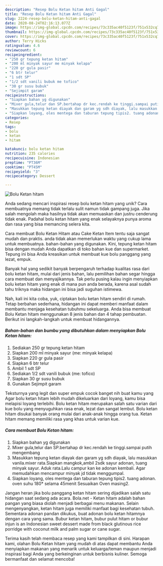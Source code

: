 ```yaml
---
description: "Resep Bolu Ketan hitam Anti Gagal"
title: "Resep Bolu Ketan hitam Anti Gagal"
slug: 2224-resep-bolu-ketan-hitam-anti-gagal
date: 2020-08-24T02:16:13.077Z
image: https://img-global.cpcdn.com/recipes/73c335ac40f5123f/751x532cq70/bolu-ketan-hitam-foto-resep-utama.jpg
thumbnail: https://img-global.cpcdn.com/recipes/73c335ac40f5123f/751x532cq70/bolu-ketan-hitam-foto-resep-utama.jpg
cover: https://img-global.cpcdn.com/recipes/73c335ac40f5123f/751x532cq70/bolu-ketan-hitam-foto-resep-utama.jpg
author: Terry Hicks
ratingvalue: 4.6
reviewcount: 6
recipeingredient:
- "250 gr tepung ketan hitam"
- "200 ml minyak sayur me minyak kelapa"
- "220 gr gula pasir"
- "6 btr telur"
- "1 sdt SP"
- "1/2 sdt vanili bubuk me tofico"
- "30 gr susu bubuk"
- "Sejimpit garam"
recipeinstructions:
- "Siapkan bahan yg digunakan"
- "Mixer gula,telur dan SP.bertahap dr kec.rendah ke tinggi.sampai putih mengembang"
- "Masukkan tepung ketan diayak dan garam yg sdh diayak, lalu masukkan vanila.mixer rata.Siapkan mangkok,ambil 2sdk sayur adonan, tuang minyak sayur. Aduk rata.Lalu campur kan ke adonan kembali. Agar memudahkan mencampur minyak jd tidak menggumpal."
- "Siapkan loyang, oles mentega dan taburan tepung tipis2. tuang adonan. oven suhu 180* selama 45menit Sesuaikan Oven masing2."
categories:
- Resep
tags:
- bolu
- ketan
- hitam

katakunci: bolu ketan hitam 
nutrition: 235 calories
recipecuisine: Indonesian
preptime: "PT36M"
cooktime: "PT45M"
recipeyield: "3"
recipecategory: Dessert

---
```



![Bolu Ketan hitam](https://img-global.cpcdn.com/recipes/73c335ac40f5123f/751x532cq70/bolu-ketan-hitam-foto-resep-utama.jpg)

Anda sedang mencari inspirasi resep bolu ketan hitam yang unik? Cara membuatnya memang tidak terlalu sulit namun tidak gampang juga. Jika salah mengolah maka hasilnya tidak akan memuaskan dan justru cenderung tidak enak. Padahal bolu ketan hitam yang enak selayaknya punya aroma dan rasa yang bisa memancing selera kita.

Cara membuat Bolu Ketan Hitam atau Cake Ketan Item tentu saja sangat mudah dan praktis. anda tidak akan memerlukan waktu yang cukup lama untuk membuatnya. bahan-bahan yang digunakan. Kini, tepung ketan hitam bisa dengan mudah Anda dapatkan di toko bahan kue dan supermarket. Tepung ini bisa Anda kreasikan untuk membuat kue bolu panggang yang lezat, empuk.

Banyak hal yang sedikit banyak berpengaruh terhadap kualitas rasa dari bolu ketan hitam, mulai dari jenis bahan, lalu pemilihan bahan segar hingga cara membuat dan menyajikannya. Tak perlu pusing kalau ingin menyiapkan bolu ketan hitam yang enak di mana pun anda berada, karena asal sudah tahu triknya maka hidangan ini bisa jadi suguhan istimewa.


Nah, kali ini kita coba, yuk, ciptakan bolu ketan hitam sendiri di rumah. Tetap berbahan sederhana, hidangan ini dapat memberi manfaat dalam membantu menjaga kesehatan tubuhmu sekeluarga. Anda bisa membuat Bolu Ketan hitam menggunakan 8 jenis bahan dan 4 tahap pembuatan. Berikut ini langkah-langkah untuk membuat hidangannya.

<!--inarticleads1-->

##### Bahan-bahan dan bumbu yang dibutuhkan dalam menyiapkan Bolu Ketan hitam:

1. Sediakan 250 gr tepung ketan hitam
1. Siapkan 200 ml minyak sayur (me: minyak kelapa)
1. Siapkan 220 gr gula pasir
1. Siapkan 6 btr telur
1. Ambil 1 sdt SP
1. Sediakan 1/2 sdt vanili bubuk (me: tofico)
1. Siapkan 30 gr susu bubuk
1. Gunakan Sejimpit garam


Teksturnya yang legit dan super empuk cocok banget nih buat kamu yang Agar bolu ketan hitam lebih mudah dikeluarkan dari loyang, kamu bisa melapisi loyang terlebihi. Bolu ketan hitam merupakan salah satu varian dari kue bolu yang menyuguhkan rasa enak, lezat dan sangat lembut. Bolu ketan hitam disukai banyak orang mulai dari anak-anak hingga orang tua. Ketan hitam memang memiliki rasa yang khas untuk varian kue. 

<!--inarticleads2-->

##### Cara membuat Bolu Ketan hitam:

1. Siapkan bahan yg digunakan
1. Mixer gula,telur dan SP.bertahap dr kec.rendah ke tinggi.sampai putih mengembang
1. Masukkan tepung ketan diayak dan garam yg sdh diayak, lalu masukkan vanila.mixer rata.Siapkan mangkok,ambil 2sdk sayur adonan, tuang minyak sayur. Aduk rata.Lalu campur kan ke adonan kembali. Agar memudahkan mencampur minyak jd tidak menggumpal.
1. Siapkan loyang, oles mentega dan taburan tepung tipis2. tuang adonan. oven suhu 180* selama 45menit Sesuaikan Oven masing2.


Jangan heran jika bolu panggang ketan hitam sering dijadikan salah satu hidangan saat sedang ada acara. Bola.net - Ketan hitam adalah bahan pangan yang biasa diolah menjadi berbagai menu makanan. Selain mengenyangkan, ketan hitam juga memiliki manfaat bagi kesehatan tubuh. Sementara adonan pandan dikukus, buat adonan bolu ketan hitamnya dengan cara yang sama. Bubur ketan hitam, bubur pulut hitam or bubur injun is an Indonesian sweet dessert made from black glutinous rice porridge with coconut milk and palm sugar or cane sugar. 

Terima kasih telah membaca resep yang kami tampilkan di sini. Harapan kami, olahan Bolu Ketan hitam yang mudah di atas dapat membantu Anda menyiapkan makanan yang menarik untuk keluarga/teman maupun menjadi inspirasi bagi Anda yang berkeinginan untuk berbisnis kuliner. Semoga bermanfaat dan selamat mencoba!
